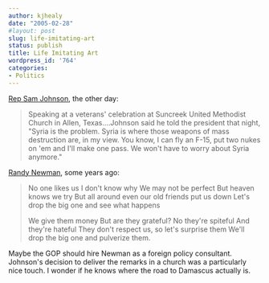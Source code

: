 ```yaml
---
author: kjhealy
date: "2005-02-28"
#layout: post
slug: life-imitating-art
status: publish
title: Life Imitating Art
wordpress_id: '764'
categories:
- Politics
---
```


[Rep Sam Johnson](http://www.thecarpetbaggerreport.com/archives/003628.html "R - Texas"), the other day:

> Speaking at a veterans' celebration at Suncreek United Methodist Church in Allen, Texas….Johnson said he told the president that night, "Syria is the problem. Syria is where those weapons of mass destruction are, in my view. You know, I can fly an F-15, put two nukes on 'em and I'll make one pass. We won't have to worry about Syria anymore."

[Randy Newman](http://laeren.zoggins.net/music/lyrics/lyrics-politicalscience.php), some years ago:

> No one likes us
>  I don't know why
>  We may not be perfect
>  But heaven knows we try
>  But all around even our old friends put us down
>  Let's drop the big one and see what happens
>
> We give them money
>  But are they grateful?
>  No they're spiteful
>  And they're hateful
>  They don't respect us, so let's surprise them
>  We'll drop the big one and pulverize them.

Maybe the GOP should hire Newman as a foreign policy consultant. Johnson's decision to deliver the remarks in a church was a particularly nice touch. I wonder if he knows where the road to Damascus actually is.
